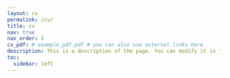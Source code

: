```yaml
---
layout: cv
permalink: /cv/
title: cv
nav: true
nav_order: 1
cv_pdf: # example_pdf.pdf # you can also use external links here
description: This is a description of the page. You can modify it in '_pages/cv.md'. You can also change or remove the top pdf download button.
toc:
  sidebar: left
---
```

